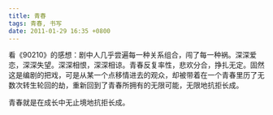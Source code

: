 ```yaml
---
title: 青春
tags: 青春, 书写
date: 2011-01-29 16:35 +0800
---
```



看《90210》的感想：剧中人几乎尝遍每一种关系组合，闯了每一种祸。深深爱恋，深深失望。深深相恨，深深相谅。青春反复率性，悲欢分合，挣扎无定。固然这是编剧的把戏，可是从某一个点移情进去的观众，却被带着在一个青春里历了无数次转生轮回的劫，重新回到了青春所拥有的无限可能，无限地抗拒长成。

青春就是在成长中无止境地抗拒长成。



